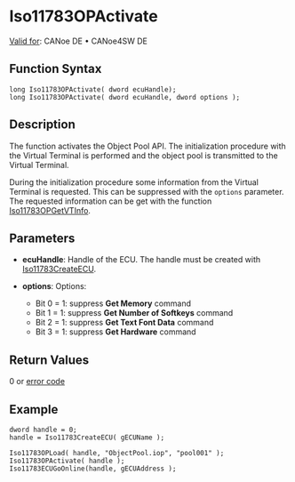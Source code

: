 # Iso11783OPActivate

[Valid for](../../../../Shared/FeatureAvailability.md): CANoe DE • CANoe4SW DE

## Function Syntax

```plaintext
long Iso11783OPActivate( dword ecuHandle);
long Iso11783OPActivate( dword ecuHandle, dword options );
```

## Description

The function activates the Object Pool API. The initialization procedure with the Virtual Terminal is performed and the object pool is transmitted to the Virtual Terminal.

During the initialization procedure some information from the Virtual Terminal is requested. This can be suppressed with the `options` parameter. The requested information can be get with the function [Iso11783OPGetVTInfo](CAPLfunctionIso11783OPGetVTInfo.md).

## Parameters

- **ecuHandle**: Handle of the ECU. The handle must be created with [Iso11783CreateECU](CAPLfunctionIso11783CreateECU.md).

- **options**: Options:
  - Bit 0 = 1: suppress **Get Memory** command
  - Bit 1 = 1: suppress **Get Number of Softkeys** command
  - Bit 2 = 1: suppress **Get Text Font Data** command
  - Bit 3 = 1: suppress **Get Hardware** command

## Return Values

0 or [error code](../CAPLfunctionsISONLErrorCodes.md)

## Example

```plaintext
dword handle = 0;
handle = Iso11783CreateECU( gECUName );

Iso11783OPLoad( handle, "ObjectPool.iop", "pool001" );
Iso11783OPActivate( handle );
Iso11783ECUGoOnline(handle, gECUAddress );
```
